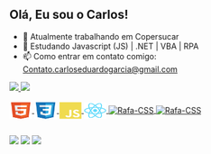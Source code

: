 ## Olá, Eu sou o Carlos!

- 🔭 Atualmente trabalhando em Copersucar
- 🌱 Estudando Javascript (JS) | .NET | VBA | RPA
- 📫 Como entrar em contato comigo: Contato.carloseduardogarcia@gmail.com

 <div>
  <a href="https://github.com/carlosgarciasouza">
  <img height="180em" src="https://github-readme-stats.vercel.app/api?username=carlosgarciasouza&show_icons=true&theme=dracula&include_all_commits=true&count_private=true"/>
   <img height="160em"  src="https://github-readme-stats.vercel.app/api/top-langs/?username=carlosgarciasouza&layout=compact&langs_count=7&theme=dracula"/>
</div>
  
  <div style="display: inline_block"><br>
      <img align="center" alt="Rafa-HTML" height="30" width="40" src="https://raw.githubusercontent.com/devicons/devicon/master/icons/html5/html5-original.svg">
  <img align="center" alt="Rafa-CSS" height="30" width="40" src="https://raw.githubusercontent.com/devicons/devicon/master/icons/css3/css3-original.svg">
  <img align="center" alt="Rafa-Js" height="30" width="40" src="https://raw.githubusercontent.com/devicons/devicon/master/icons/javascript/javascript-plain.svg">
  <img align="center" alt="Rafa-React" height="30" width="40" src="https://raw.githubusercontent.com/devicons/devicon/master/icons/react/react-original.svg">
  <img align="center" alt="Rafa-CSS" height="30" width="40" src="https://cdn.jsdelivr.net/gh/devicons/devicon/icons/bootstrap/bootstrap-plain.svg">
    <img align="center" alt="Rafa-CSS" height="30" width="40" src="https://cdn.jsdelivr.net/gh/devicons/devicon/icons/mysql/mysql-original-wordmark.svg">
  </div>
 
  
  ##

  <div>
    <div> 
  <a href="https://instagram.com/carloss.garcia_" target="_blank"><img src="https://img.shields.io/badge/-Instagram-%23E4405F?style=for-the-badge&logo=instagram&logoColor=white" target="_blank"></a>
  <a href = "mailto:carlosedugarcia2805@gmail.com"><img src="https://img.shields.io/badge/-Gmail-%23333?style=for-the-badge&logo=gmail&logoColor=white" target="_blank"></a>
  <a href="https://www.linkedin.com/in/carlos-eduardo-garcia-a086111b7/" target="_blank"><img src="https://img.shields.io/badge/-LinkedIn-%230077B5?style=for-the-badge&logo=linkedin&logoColor=white" target="_blank"></a> 
 
</div>
  </div>
